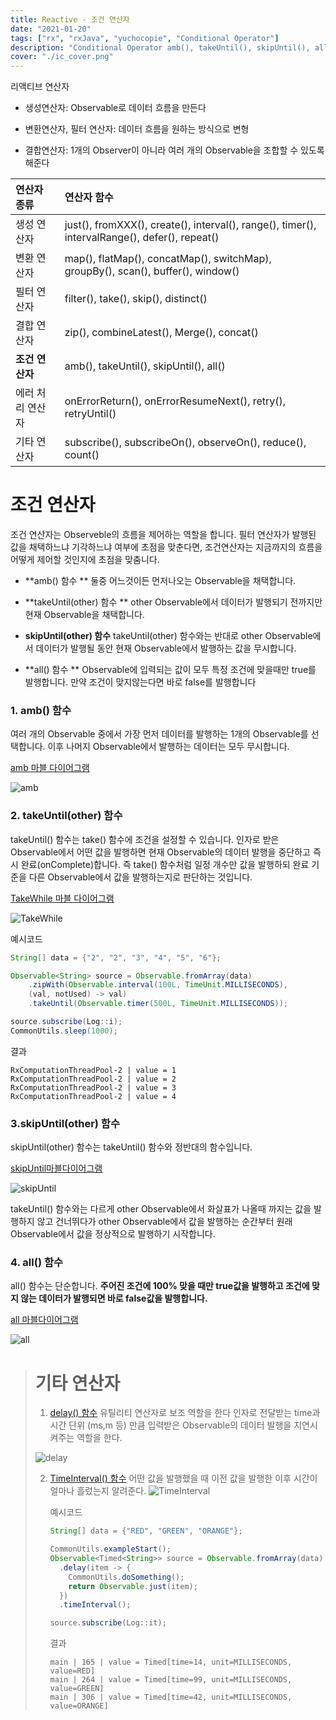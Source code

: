 ```yaml
---
title: Reactive - 조건 연산자
date: "2021-01-20"
tags: ["rx", "rxJava", "yuchocopie", "Conditional Operator"]
description: "Conditional Operator amb(), takeUntil(), skipUntil(), all()"
cover: "./ic_cover.png"
---
```


리액티브 연산자

- 생성연산자: Observable로 데이터 흐름을 만든다

- 변환연산자, 필터 연산자: 데이터 흐름을 원하는 방식으로 변형

- 결합연산자: 1개의 Observer이 아니라 여러 개의 Observable을 조합할 수 있도록 해준다

| 연산자 종류      | 연산자 함수                                                                                   |
| :--------------- | :-------------------------------------------------------------------------------------------- |
| 생성 연산자      | just(), fromXXX(), create(), interval(), range(), timer(), intervalRange(), defer(), repeat() |
| 변환 연산자      | map(), flatMap(), concatMap(), switchMap), groupBy(), scan(), buffer(), window()              |
| 필터 연산자      | filter(), take(), skip(), distinct()                                                          |
| 결합 연산자      | zip(), combineLatest(), Merge(), concat()                                                     |
| **조건 연산자**  | amb(), takeUntil(), skipUntil(), all()                                                        |
| 에러 처리 연산자 | onErrorReturn(), onErrorResumeNext(), retry(), retryUntil()                                   |
| 기타 연산자      | subscribe(), subscribeOn(), observeOn(), reduce(), count()                                    |

# 조건 연산자

조건 연산자는 Observeble의 흐름을 제어하는 역할을 합니다. 필터 연산자가 발행된 값을 채택하느냐 기각하느냐 여부에 초점을 맞춘다면, 조건연산자는 지금까지의 흐름을 어떻게 제어할 것인지에 초점을 맞춤니다.

- **amb() 함수 ** 둘중 어느것이든 먼저나오는 Observable을 채택합니다.
- **takeUntil(other) 함수 ** other Observable에서 데이터가 발행되기 전까지만 현재 Observable을 채택합니다.
- **skipUntil(other) 함수** takeUntil(other) 함수와는 반대로 other Observable에서 데이터가 발행될 동안 현재 Observable에서 발행하는 값을 무시합니다.

- **all() 함수 ** Observable에 입력되는 값이 모두 특정 조건에 맞을때만 true를 발행합니다. 만약 조건이 맞지않는다면 바로 false를 발행합니다

### 1. amb() 함수

여러 개의 Observable 중에서 가장 먼저 데이터를 발행하는 1개의 Observable를 선택합니다. 이후 나머지 Observable에서 발행하는 데이터는 모두 무시합니다.

[amb 마블 다이어그램](http://reactivex.io/documentation/operators/amb.html)

![amb](http://reactivex.io/documentation/operators/images/amb.png)

### 2. takeUntil(other) 함수

takeUntil() 함수는 take() 함수에 조건을 설정할 수 있습니다.
인자로 받은 Observable에서 어떤 값을 발행하면 현재 Observable의 데이터 발행을 중단하고 즉시 완료(onComplete)합니다. 즉 take() 함수처럼 일정 개수만 값을 발행하되 완료 기준을 다른 Observable에서 값을 발행하는지로 판단하는 것입니다.

[TakeWhile 마블 다이어그램](http://reactivex.io/documentation/operators/takewhile.html)

![TakeWhile](http://reactivex.io/documentation/operators/images/takeWhile.c.png)

예시코드

```java
String[] data = {"2", "2", "3", "4", "5", "6"};

Observable<String> source = Observable.fromArray(data)
    .zipWith(Observable.interval(100L, TimeUnit.MILLISECONDS),
    (val, notUsed) -> val)
    .takeUntil(Observable.timer(500L, TimeUnit.MILLISECONDS));

source.subscribe(Log::i);
CommonUtils.sleep(1000);
```

결과

```
RxComputationThreadPool-2 | value = 1
RxComputationThreadPool-2 | value = 2
RxComputationThreadPool-2 | value = 3
RxComputationThreadPool-2 | value = 4
```

### 3.skipUntil(other) 함수

skipUntil(other) 함수는 takeUntil() 함수와 정반대의 함수입니다.

[skipUntil마블다이어그램](http://reactivex.io/documentation/operators/skipuntil.html)

![skipUntil](http://reactivex.io/documentation/operators/images/skipUntil.png)

takeUntil() 함수와는 다르게 other Observable에서 화살표가 나올때 까지는 값을 발행하지 않고 건너뛰다가 other Observable에서 값을 발행하는 순간부터 원래 Observable에서 값을 정상적으로 발행하기 시작합니다.

### 4. all() 함수

all() 함수는 단순합니다. **주어진 조건에 100% 맞을 때만 true값을 발행하고 조건에 맞지 않는 데이터가 발행되면 바로 false값을 발행합니다.**

[all 마블다이어그램](http://reactivex.io/documentation/operators/all.html)

![all](http://reactivex.io/documentation/operators/images/all.png)

> # 기타 연산자
>
> 1.  [delay() 함수](http://reactivex.io/documentation/operators/delay.html)
>     유틸리티 연산자로 보조 역할을 한다
>     인자로 전달받는 time과 시간 단위 (ms,m 등) 만큼 입력받은 Observable의 데이터 발행을 지연시켜주는 역할을 한다.
>
> ![delay](http://reactivex.io/documentation/operators/images/delay.png)
>
> 2. [TimeInterval() 함수](http://reactivex.io/documentation/operators/timeinterval.html)
>    어떤 값을 발행했을 때 이전 값을 발행한 이후 시간이 얼마나 흘렀는지 알려준다.
>    ![TimeInterval](http://reactivex.io/documentation/operators/images/timeInterval.c.png)
>
>    예시코드
>
>    ```java
>    String[] data = {"RED", "GREEN", "ORANGE"};
>
>    CommonUtils.exampleStart();
>    Observable<Timed<String>> source = Observable.fromArray(data)
>      .delay(item -> {
>        CommonUtils.doSomething();
>        return Observable.just(item);
>      })
>      .timeInterval();
>
>    source.subscribe(Log::it);
>    ```
>
>    결과
>
>    ```
>    main | 165 | value = Timed[time=14, unit=MILLISECONDS, value=RED]
>    main | 264 | value = Timed[time=99, unit=MILLISECONDS, value=GREEN]
>    main | 306 | value = Timed[time=42, unit=MILLISECONDS, value=ORANGE]
>    ```

